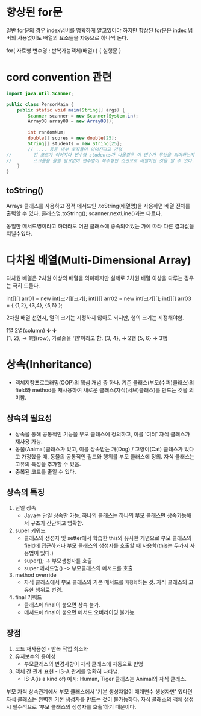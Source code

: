 # 향상된 for문
일반 for문의 경우 index넘버를 명확하게 알고있어야 하지만
향상된 for문은 index 넘버의 사용없이도 배열의 요소들을 자동으로 하나씩 돈다. 

for( 자료형 변수명 : 반복가능객체(배열) ) {
    실행문
        }
# cord convention 관련

```java
import java.util.Scanner;

public class PersonMain {
    public static void main(String[] args) {
        Scanner scanner = new Scanner(System.in);
        Array08 array08 = new Array08();
        
        int randomNum;
        double[] scores = new double[25];
        String[] students = new String[25];
        // .... 등등 내부 로직들이 이어진다고 가정
//        긴 코드가 이어지다 변수명 students가 나올경우 이 변수가 무엇을 의미하는지 맨 위로 
//        스크롤을 올릴 필요없이 변수명이 복수형인 것만으로 배열이란 것을 알 수 있다.
    }
}
```
## toString()
Arrays 클래스를 사용하고 정적 메서드인 .toString(배열명)을 사용하면 배열 전체를 출력할 수 있다.
클래스명.toString();
scanner.nextLine()과는 다르다.

동일한 메서드명이라고 하더라도 어떤 클래스에 종속되어있는 가에 따라 다른 결과값을 지닐수있다.

# 다차원 배열(Multi-Dimensional Array) 
다차원 배열은 2차원 이상의 배열을 의미하지만 실제로 2차원 배열 이상을 다루는 경우는 극히 드물다.

int[][] arr01 = new int[크기][크기];
int[][] arr02 = new int[크기][];
int[][] arr03 = { {1,2}, {3,4}, {5,6} };

2차원 배열 선언시, 열의 크기는 지정하지 않아도 되지만, 행의 크기는 지정해야함.

1열 2열(column)
 ↆ  ↆ  
{1, 2}, → 1행(row), 가로줄을 '행'이라고 함.
{3, 4}, → 2행
{5, 6} → 3행

# 상속(Inheritance)
- 객체지향프로그래밍(OOP)의 핵심 개념 중 하나. 기존 클래스(부모(수퍼)클래스)의 field와 method를 재사용하여 새로운 클래스(자식(서브)클래스)를
만드는 것을 의미함.

## 상속의 필요성
- 상속을 통해 공통적인 기능을 부모 클래스에 정의하고, 이를 '여러' 자식 클래스가 재사용 가능.
- 동물(Animal)클래스가 있고, 이를 상속받는 개(Dog) / 고양이(Cat) 클래스가 있다고 가정했을 때,
동물의 공통적인 필드와 행위를 부모 클래스에 정의. 자식 클래스는 고유의 특성을 추가할 수 있음.
- 중복된 코드를 줄일 수 있다.

## 상속의 특징
1. 단일 상속
    - Java는 단일 상속만 가능. 하나의 클래스는 하나의 부모 클래스만 상속가능해서 구조가 간단하고 명확함.
2. super 키워드
    - 클래스의 생성자 및 setter에서 학습한 this와 유사한 개념으로 부모 클래스의 field에 접근하거나
   부모 클래스의 생성자를 호출할 때 사용함(this는 두가지 사용법이 있다.)
    - super(); -> 부모생성자를 호출
    - super.메서드명() -> 부모클래스의 메서드를 호출
3. method override
    - 자식 클래스에서 부모 클래스의 기본 메서드를 `재정의`하는 것. 자식 클래스의 고유한 행위로 변경.
4. final 키워드 
   - 클래스에 final이 붙으면 상속 불가.
   - 메서드에 final이 붙으면 메서드 오버라이딩 불가능.
## 장점
1. 코드 재사용성 - 반복 작업 최소화
2. 유지보수의 용이성 
   - 부모클래스의 변경사항이 자식 클래스에 자동으로 반영
3. 객체 간 관계 표현 - IS-A 관계를 명확히 나타냄.
    - IS-A(is a kind of) 예시: Human, Tiger 클래스는 Animal의 자식 클래스.
   
부모 자식 상속관계에서 부모 클래스에서 '기본 생성자없이 매개변수 생성자만' 있다면
자식 클래스는 완벽한 기본 생성자를 만드는 것이 불가능하다.
자식 클래스의 객체 생성시 필수적으로 '부모 클래스의 생성자를 호출'하기 때문이다.